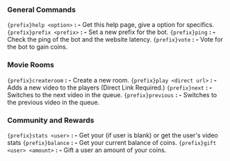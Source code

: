 ### General Commands
`{prefix}help <option>` **: -** Get this help page, give a option for specifics.
`{prefix}prefix <prefix>` **: -** Set a new prefix for the bot.
`{prefix}ping` **: -** Check the ping of the bot and the website latency.
`{prefix}vote` **: -** Vote for the bot to gain coins.

### Movie Rooms
`{prefix}createroom` **: -** Create a new room.
`{prefix}play <direct url>` **: -** Adds a new video to the players (Direct Link Required.)
`{prefix}next` **: -** Switches to the next video in the queue.
`{prefix}previous` **: -** Switches to the previous video in the queue.

### Community and Rewards
`{prefix}stats <user>` **: -** Get your (if user is blank) or get the user's video stats
`{prefix}balance` **: -** Get your current balance of coins.
`{prefix}gift <user> <amount>` **: -** Gift a user an amount of your coins.

